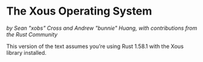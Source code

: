 # The Xous Operating System

*by Sean "xobs" Cross and Andrew "bunnie" Huang, with contributions from the Rust Community*

This version of the text assumes you’re using Rust 1.58.1 with the Xous library
installed.
